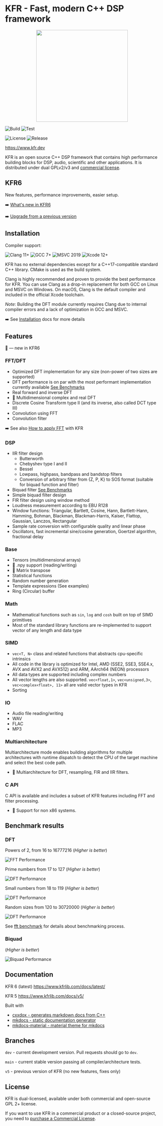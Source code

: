 # KFR - Fast, modern C++ DSP framework

<p align="center">
  <img width="300" height="auto" src="img/KFR1.png">
</p>

![Build](https://img.shields.io/github/actions/workflow/status/kfrlib/kfr/build.yml?style=flat-square&label=Build)
![Test](https://img.shields.io/github/actions/workflow/status/kfrlib/kfr/test.yml?style=flat-square&label=Test)

![License](https://img.shields.io/github/license/kfrlib/kfr.svg?style=flat-square&label=License)
![Release](https://img.shields.io/github/release-date/kfrlib/kfr?style=flat-square&label=Latest+release)

https://www.kfr.dev

KFR is an open source C++ DSP framework that contains high performance building blocks for DSP, audio, scientific and other applications. It is distributed under dual GPLv2/v3 and [commercial license](https://kfr.dev/purchase).

## KFR6

New features, performance improvements, easier setup.

:arrow_right: [What's new in KFR6](docs/docs/whatsnew6.md)

:arrow_right: [Upgrade from a previous version](docs/docs/upgrade6.md)

## Installation

Compiler support:

![Clang 11+](https://img.shields.io/badge/Clang-11%2B-brightgreen.svg?style=flat-square)
![GCC 7+](https://img.shields.io/badge/GCC-7%2B-brightgreen.svg?style=flat-square)
![MSVC 2019](https://img.shields.io/badge/MSVC-2019%2B-brightgreen.svg?style=flat-square)
![Xcode 12+](https://img.shields.io/badge/Xcode-12%2B-brightgreen.svg?style=flat-square)

KFR has no external dependencies except for a C++17-compatible standard C++ library. CMake is used as the build system.

Clang is highly recommended and proven to provide the best performance for KFR. You can use Clang as a drop-in replacement for both GCC on Linux and MSVC on Windows. On macOS, Clang is the default compiler and included in the official Xcode toolchain.

_Note_: Building the DFT module currently requires Clang due to internal compiler errors and a lack of optimization in GCC and MSVC.

:arrow_right: See [Installation](docs/docs/installation.md) docs for more details

## Features

:star2: — new in KFR6

### FFT/DFT
* Optimized DFT implementation for any size (non-power of two sizes are supported)
* DFT performance is on par with the most performant implementation currently available [See Benchmarks](#benchmark-results)
* Real forward and inverse DFT
* :star2: Multidimensional complex and real DFT
* Discrete Cosine Transform type II (and its inverse, also called DCT type III)
* Convolution using FFT
* Convolution filter

:arrow_right: See also [How to apply FFT](docs/docs/dft.md) with KFR

### DSP

* IIR filter design
  * Butterworth
  * Chebyshev type I and II
  * Bessel
  * Lowpass, highpass, bandpass and bandstop filters
  * Conversion of arbitrary filter from {Z, P, K} to SOS format (suitable for biquad function and filter)
* Biquad filter [See Benchmarks](#benchmark-results)
* Simple biquad filter design
* FIR filter design using window method
* Loudness measurement according to EBU R128
* Window functions: Triangular, Bartlett, Cosine, Hann, Bartlett-Hann, Hamming, Bohman, Blackman, Blackman-Harris, Kaiser, Flattop, Gaussian, Lanczos, Rectangular
* Sample rate conversion with configurable quality and linear phase
* Oscillators, fast incremental sine/cosine generation,  Goertzel algorithm, fractional delay

### Base

* Tensors (multidimensional arrays)
* :star2: .npy support (reading/writing)
* :star2: Matrix transpose
* Statistical functions
* Random number generation
* Template expressions (See examples)
* Ring (Circular) buffer

### Math

* Mathematical functions such as `sin`, `log` and `cosh` built on top of SIMD primitives
* Most of the standard library functions are re-implemented to support vector of any length and data type

### SIMD

* `vec<T, N>` class and related functions that abstracts cpu-specific intrinsics
* All code in the library is optimized for Intel, AMD (SSE2, SSE3, SSE4.x, AVX and AVX2 and AVX512) and ARM, AArch64 (NEON) processors
* All data types are supported including complex numbers
* All vector lengths are also supported. `vec<float,1>`, `vec<unsigned,3>`, `vec<complex<float>, 11>` all are valid vector types in KFR
* Sorting

### IO

* Audio file reading/writing
* WAV
* FLAC
* MP3

### Multiarchitecture

Multiarchitecture mode enables building algorithms for multiple architectures with runtime dispatch to detect the CPU of the target machine and select the best code path.

* :star2: Multiarchitecture for DFT, resampling, FIR and IIR filters.

### C API

C API is available and includes a subset of KFR features including FFT and filter processing.

* :star2: Support for non x86 systems.

## Benchmark results

### DFT

Powers of 2, from 16 to 16777216 (*Higher is better*)

![FFT Performance](img/powers2_double_16_16777216.png)

Prime numbers from 17 to 127 (*Higher is better*)

![DFT Performance](img/primes_double_17_127.png)

Small numbers from 18 to 119 (*Higher is better*)

![DFT Performance](img/composite_double_18_119.png)

Random sizes from 120 to 30720000 (*Higher is better*)

![DFT Performance](img/extra_double_120_30720000.png)

See [fft benchmark](https://github.com/kfrlib/fft-benchmark) for details about benchmarking process.


### Biquad

(*Higher is better*)

![Biquad Performance](img/biquad.svg)

## Documentation

KFR 6 (latest)
https://www.kfrlib.com/docs/latest/

KFR 5
https://www.kfrlib.com/docs/v5/

Built with
* [cxxdox - generates markdown docs from C++](https://github.com/kfrlib/cxxdox)
* [mkdocs - static documentation generator](https://www.mkdocs.org/)
* [mkdocs-material - material theme for mkdocs](https://squidfunk.github.io/mkdocs-material/)

## Branches

`dev` - current development version. Pull requests should go to `dev`.

`main` - current stable version passing all compiler/architecture tests.

`v5` - previous version of KFR (no new features, fixes only)

## License

KFR is dual-licensed, available under both commercial and open-source GPL 2+ license.

If you want to use KFR in a commercial product or a closed-source project, you need to [purchase a Commercial License](https://kfr.dev/purchase-license).
